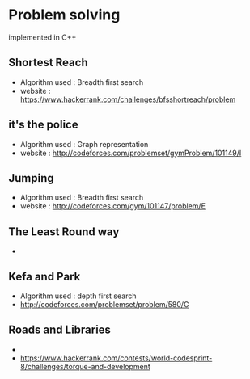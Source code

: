 # Problem solving  
implemented in C++ 

## Shortest Reach
* Algorithm used : Breadth first search 
* website : https://www.hackerrank.com/challenges/bfsshortreach/problem
## it's the police
* Algorithm used : Graph representation
* website : http://codeforces.com/problemset/gymProblem/101149/I
## Jumping
* Algorithm used : Breadth first search
* website : http://codeforces.com/gym/101147/problem/E
## The Least Round way
* 
## Kefa and Park
* Algorithm used : depth first search
* http://codeforces.com/problemset/problem/580/C
## Roads and Libraries 
* 
* https://www.hackerrank.com/contests/world-codesprint-8/challenges/torque-and-development